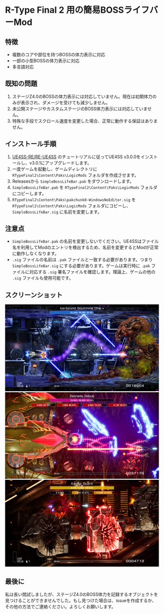 # R-Type Final 2 用の簡易BOSSライフバーMod

## 特徴
- 複数のコアや部位を持つBOSSの体力表示に対応
- 一部の小型BOSSの体力表示に対応
- 多言語対応

## 既知の問題
1. ステージZ4.0のBOSSの体力表示には対応していません。現在は初期体力のみが表示され、ダメージを受けても減少しません。
2. 未公開ステージやカスタムステージのBOSS体力表示には対応していません。
3. 特殊な手段でスクロール速度を変更した場合、正常に動作する保証はありません。

## インストール手順
1. [UE4SS-RE/RE-UE4SS](https://github.com/UE4SS-RE/RE-UE4SS) のチュートリアルに従ってUE4SS v3.0.0をインストールし、v3.0.1にアップグレードします。
2. 一度ゲームを起動し、ゲームディレクトリに `RTypeFinal2\Content\Paks\LogicMods` フォルダを作成させます。
3. Releasesから `SimpleBossLifeBar.pak` をダウンロードします。
4. `SimpleBossLifeBar.pak` を `RTypeFinal2\Content\Paks\LogicMods` フォルダにコピーします。
5. `RTypeFinal2\Content\Paks\pakchunk0-WindowsNoEditor.sig` を `RTypeFinal2\Content\Paks\LogicMods` フォルダにコピーし、`SimpleBossLifeBar.sig` に名前を変更します。

## 注意点
- `SimpleBossLifeBar.pak` の名前を変更しないでください。UE4SSはファイル名を利用してModのエントリを検出するため、名前を変更するとModが正常に動作しなくなります。
- `.sig` ファイルの名前は `.pak` ファイルと一致する必要があります。つまり `SimpleBossLifeBar.sig` にする必要があります。ゲームは実行時に `.pak` ファイルに対応する `.sig` 署名ファイルを確認します。理論上、ゲームの他の `.sig` ファイルも使用可能です。

## スクリーンショット
![Screenshot 1](Image/01.png)  
![Screenshot 2](Image/02.png)  
![Screenshot 3](Image/03.png)  

## 最後に
私は長い間試しましたが、ステージZ4.0のBOSS体力を記録するオブジェクトを見つけることができませんでした。もし見つけた場合は、issueを作成するか、その他の方法でご連絡ください。よろしくお願いします。